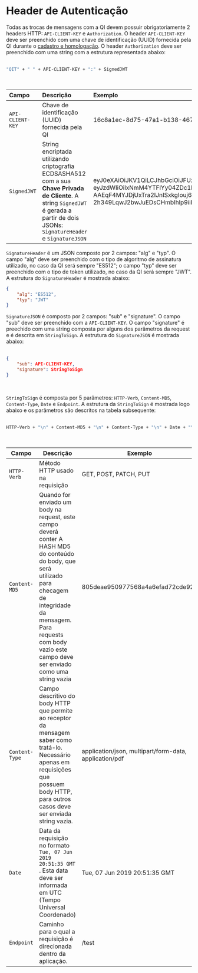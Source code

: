 # Header de Autenticação

Todas as trocas de mensagens com a QI devem possuir obrigatoriamente 2
headers HTTP: `API-CLIENT-KEY` e `Authorization`. O header
`API-CLIENT-KEY` deve ser preenchido com uma chave de identificação
(UUID) fornecida pela QI durante o [cadastro e homologação](?file=112). O header
`Authorization` deve ser preenchido com uma string com a estrutura
representada abaixo: <br><br>

```bash
"QIT" + " " + API-CLIENT-KEY + ":" + SignedJWT
```
<br>


| Campo              | Descrição                                                                                                                                                                                 | Exemplo                                                                                                                                                                                                                                                                                                                                                                                      |
|:-------------------|:------------------------------------------------------------------------------------------------------------------------------------------------------------------------------------------|:---------------------------------------------------------------------------------------------------------------------------------------------------------------------------------------------------------------------------------------------------------------------------------------------------------------------------------------------------------------------------------------------|
| ```API-CLIENT-KEY``` | Chave de identificação (UUID) fornecida pela QI                                                                                                                                           | 16c8a1ec-8d75-47a1-b138-46746713b8d8                                                                                                                                                                                                                                                                                                                                                         |
| ```SignedJWT```      | String encriptada utilizando criptografia ECDSASHA512 com a sua **Chave Privada de Cliente**. A string `SignedJWT` é gerada a partir de dois JSONs: `SignatureHeader` e `SignatureJSON` | eyJ0eXAiOiJKV1QiLCJhbGciOiJFUzUxMiJ9.<br>eyJzdWIiOiIxNmM4YTFlYy04ZDc1LTQ3YTEtYjEzOC00Njc0NjcxM2I4ZDgiLCJzaWduYXR1cmUiOiJHRVRcblxuXG5UdWUsIDE1IE9jdCAyMDE5IDE0OjE4OjMyIEdNVFxuL3Rlc3QifQ.<br>AAEqF4MYJDjUxTra2IJnISxkgIouj6EJthxMs9QNVRg36EoN6l_nX_GzdDT5Oef4lAZvvslMreG9jUfn5JgLaRybAcsBqMCQULe2kmAdaP6trkTOA52hfz-2h349LqwJ2bwJuEDsCHmbIhlp9iiIoyJ7uKcszvzg-Me1Uqq5ty2LiRp- |

`SignatureHeader` é um JSON composto por 2 campos: "alg" e "typ". O
campo "alg" deve ser preenchido com o tipo de algoritmo de assinatura
utilizado, no caso da QI será sempre "ES512"; o campo "typ" deve ser
preenchido com o tipo de token utilizado, no caso da QI será sempre
"JWT". A estrutura do `SignatureHeader` é mostrada abaixo:

```json
{
    "alg": "ES512",
    "typ": "JWT"
}
```

`SignatureJSON` é composto por 2 campos: "sub" e "signature". O campo
"sub" deve ser preenchido com a `API-CLIENT-KEY`. O campo "signature"
é preechido com uma string composta por alguns dos parâmetros da request
e é descrita em `StringToSign`. A estrutura do `SignatureJSON` é
mostrada abaixo: <br><br>

```json
{
    "sub": API-CLIENT-KEY,
    "signature": StringToSign
}
```
<br>

`StringToSign` é composta por 5 parâmetros: `HTTP-Verb`,
`Content-MD5`, `Content-Type`, `Date` e `Endpoint`. A estrutura
da `StringToSign` é mostrada logo abaixo e os parâmetros são descritos
na tabela subsequente: <br><br>

```bash
HTTP-Verb + "\n" + Content-MD5 + "\n" + Content-Type + "\n" + Date + "\n" + Endpoint
```
<br>

| Campo | Descrição | Exemplo |
| --- | --- | --- |
| ```HTTP-Verb``` | Método HTTP usado na requisição | GET, POST, PATCH, PUT |
| ```Content-MD5``` | Quando for enviado um body na request, este campo deverá conter A HASH MD5 do conteúdo do body, que será utilizado para checagem de integridade da mensagem. Para requests com body vazio este campo deve ser enviado como uma string vazia | 805deae950977568a4a6efad72cde92e |
| ```Content-Type``` | Campo descritivo do body HTTP que permite ao receptor da mensagem saber como tratá-lo. Necessário apenas em requisições que possuem body HTTP, para outros casos deve ser enviada string vazia. | application/json, multipart/form-data, application/pdf |
| ```Date```| Data da requisição no formato ```Tue, 07 Jun 2019 20:51:35 GMT``` . Esta data deve ser informada em UTC (Tempo Universal Coordenado) | Tue, 07 Jun 2019 20:51:35 GMT |
| ```Endpoint``` | Caminho para o qual a requisição é direcionada dentro da aplicação. | /test |